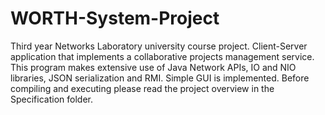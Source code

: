 # WORTH-System-Project
Third year Networks Laboratory university course project.
Client-Server application that implements a collaborative projects management service.
This program makes extensive use of Java Network APIs, IO and NIO libraries, JSON serialization and RMI.
Simple GUI is implemented.
Before compiling and executing please read the project overview in the Specification folder.
